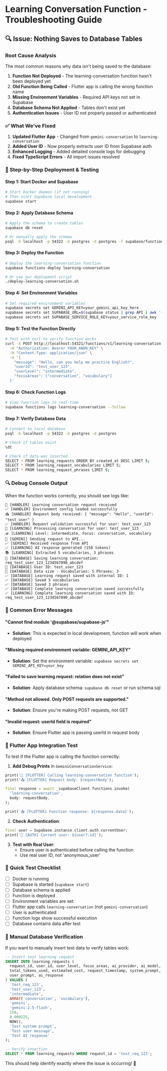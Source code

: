 # Learning Conversation Function - Troubleshooting Guide

## 🔍 **Issue: Nothing Saves to Database Tables**

### **Root Cause Analysis**

The most common reasons why data isn't being saved to the database:

1. **Function Not Deployed** - The learning-conversation function hasn't been deployed yet
2. **Old Function Being Called** - Flutter app is calling the wrong function name
3. **Missing Environment Variables** - Required API keys not set in Supabase
4. **Database Schema Not Applied** - Tables don't exist yet
5. **Authentication Issues** - User ID not properly passed or authenticated

### **✅ What We've Fixed**

1. **Updated Flutter App** - Changed from `gemini-conversation` to `learning-conversation`
2. **Added User ID** - Now properly extracts user ID from Supabase auth
3. **Enhanced Logging** - Added detailed console logs for debugging
4. **Fixed TypeScript Errors** - All import issues resolved

### **🚀 Step-by-Step Deployment & Testing**

#### **Step 1: Start Docker and Supabase**
```bash
# Start Docker daemon (if not running)
# Then start Supabase local development
supabase start
```

#### **Step 2: Apply Database Schema**
```bash
# Apply the schema to create tables
supabase db reset

# Or manually apply the schema
psql -h localhost -p 54322 -U postgres -d postgres -f supabase/functions/learning-conversation/schema.sql
```

#### **Step 3: Deploy the Function**
```bash
# Deploy the learning-conversation function
supabase functions deploy learning-conversation

# Or use our deployment script
./deploy-learning-conversation.sh
```

#### **Step 4: Set Environment Variables**
```bash
# Set required environment variables
supabase secrets set GEMINI_API_KEY=your_gemini_api_key_here
supabase secrets set SUPABASE_URL=$(supabase status | grep API | awk '{print $3}')
supabase secrets set SUPABASE_SERVICE_ROLE_KEY=your_service_role_key
```

#### **Step 5: Test the Function Directly**
```bash
# Test with curl to verify function works
curl -X POST http://localhost:54321/functions/v1/learning-conversation \
  -H "Authorization: Bearer YOUR_ANON_KEY" \
  -H "Content-Type: application/json" \
  -d '{
    "message": "Hello, can you help me practice English?",
    "userId": "test_user_123",
    "userLevel": "intermediate",
    "focusAreas": ["conversation", "vocabulary"]
  }'
```

#### **Step 6: Check Function Logs**
```bash
# View function logs in real-time
supabase functions logs learning-conversation --follow
```

#### **Step 7: Verify Database Data**
```bash
# Connect to local database
psql -h localhost -p 54322 -U postgres -d postgres

# Check if tables exist
\dt

# Check if data was inserted
SELECT * FROM learning_requests ORDER BY created_at DESC LIMIT 5;
SELECT * FROM learning_request_vocabularies LIMIT 5;
SELECT * FROM learning_request_phrases LIMIT 5;
```

### **🔍 Debug Console Output**

When the function works correctly, you should see logs like:

```
🚀 [HANDLER] Learning conversation request received
✅ [HANDLER] Environment config loaded successfully
📥 [HANDLER] Request body received: { "message": "Hello", "userId": "test_user" }
✅ [HANDLER] Request validation successful for user: test_user_123
🎯 [LEARNING] Processing conversation for user: test_user_123
📊 [LEARNING] Level: intermediate, Focus: conversation, vocabulary
🤖 [GEMINI] Sending request to API...
✅ [GEMINI] Received response from API
✅ [LEARNING] AI response generated (150 tokens)
📚 [LEARNING] Extracted 5 vocabularies, 3 phrases
💾 [DATABASE] Saving learning conversation: req_test_user_123_1234567890_abcdef
💾 [DATABASE] User ID: test_user_123
💾 [DATABASE] Data size - Vocabularies: 5 Phrases: 3
✅ [DATABASE] Learning request saved with internal ID: 1
✅ [DATABASE] Saved 5 vocabularies
✅ [DATABASE] Saved 3 phrases
✅ [DATABASE] Complete learning conversation saved successfully
✅ [LEARNING] Complete learning conversation saved with ID: req_test_user_123_1234567890_abcdef
```

### **🚨 Common Error Messages**

#### **"Cannot find module '@supabase/supabase-js'"**
- **Solution**: This is expected in local development, function will work when deployed

#### **"Missing required environment variable: GEMINI_API_KEY"**
- **Solution**: Set the environment variable: `supabase secrets set GEMINI_API_KEY=your_key`

#### **"Failed to save learning request: relation does not exist"**
- **Solution**: Apply database schema: `supabase db reset` or run schema.sql

#### **"Method not allowed. Only POST requests are supported."**
- **Solution**: Ensure you're making POST requests, not GET

#### **"Invalid request: userId field is required"**
- **Solution**: Ensure Flutter app is passing userId in request body

### **📱 Flutter App Integration Test**

To test if the Flutter app is calling the function correctly:

1. **Add Debug Prints** in `GeminiConversationService`:
```dart
print('🚀 [FLUTTER] Calling learning-conversation function');
print('📤 [FLUTTER] Request body: $requestBody');

final response = await _supabaseClient.functions.invoke(
  'learning-conversation',
  body: requestBody,
);

print('📥 [FLUTTER] Function response: ${response.data}');
```

2. **Check Authentication**:
```dart
final user = Supabase.instance.client.auth.currentUser;
print('👤 [AUTH] Current user: ${user?.id}');
```

3. **Test with Real User**:
   - Ensure user is authenticated before calling the function
   - Use real user ID, not 'anonymous_user'

### **🎯 Quick Test Checklist**

- [ ] Docker is running
- [ ] Supabase is started (`supabase start`)
- [ ] Database schema is applied
- [ ] Function is deployed
- [ ] Environment variables are set
- [ ] Flutter app calls `learning-conversation` (not `gemini-conversation`)
- [ ] User is authenticated
- [ ] Function logs show successful execution
- [ ] Database contains data after test

### **🔧 Manual Database Verification**

If you want to manually insert test data to verify tables work:

```sql
-- Insert test learning request
INSERT INTO learning_requests (
  request_id, user_id, user_level, focus_areas, ai_provider, ai_model,
  total_tokens_used, estimated_cost, request_timestamp, system_prompt,
  user_prompt, ai_response
) VALUES (
  'test_req_123',
  'test_user_123',
  'intermediate',
  ARRAY['conversation', 'vocabulary'],
  'gemini',
  'gemini-2.5-flash',
  150,
  0.000225,
  NOW(),
  'Test system prompt',
  'Test user message',
  'Test AI response'
);

-- Verify insertion
SELECT * FROM learning_requests WHERE request_id = 'test_req_123';
```

This should help identify exactly where the issue is occurring! 🎯